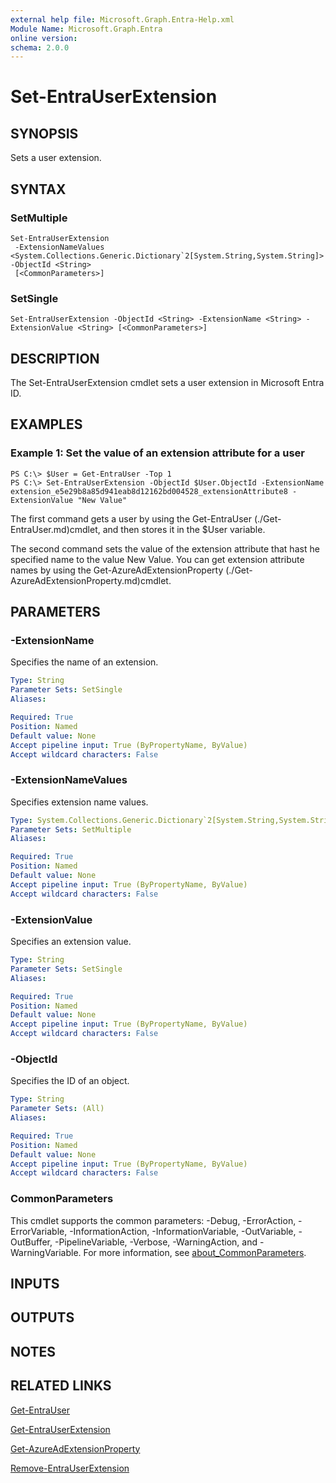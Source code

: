 ```yaml
---
external help file: Microsoft.Graph.Entra-Help.xml
Module Name: Microsoft.Graph.Entra
online version:
schema: 2.0.0
---
```


# Set-EntraUserExtension

## SYNOPSIS
Sets a user extension.

## SYNTAX

### SetMultiple
```
Set-EntraUserExtension
 -ExtensionNameValues <System.Collections.Generic.Dictionary`2[System.String,System.String]> -ObjectId <String>
 [<CommonParameters>]
```

### SetSingle
```
Set-EntraUserExtension -ObjectId <String> -ExtensionName <String> -ExtensionValue <String> [<CommonParameters>]
```

## DESCRIPTION
The Set-EntraUserExtension cmdlet sets a user extension in Microsoft Entra ID.

## EXAMPLES

### Example 1: Set the value of an extension attribute for a user
```
PS C:\> $User = Get-EntraUser -Top 1
PS C:\> Set-EntraUserExtension -ObjectId $User.ObjectId -ExtensionName extension_e5e29b8a85d941eab8d12162bd004528_extensionAttribute8 -ExtensionValue "New Value"
```

The first command gets a user by using the Get-EntraUser (./Get-EntraUser.md)cmdlet, and then stores it in the $User variable.

The second command  sets the value of the extension attribute that hast he specified name to the value New Value.
You can get extension attribute names by using the Get-AzureAdExtensionProperty (./Get-AzureAdExtensionProperty.md)cmdlet.

## PARAMETERS

### -ExtensionName
Specifies the name of an extension.

```yaml
Type: String
Parameter Sets: SetSingle
Aliases:

Required: True
Position: Named
Default value: None
Accept pipeline input: True (ByPropertyName, ByValue)
Accept wildcard characters: False
```

### -ExtensionNameValues
Specifies extension name values.

```yaml
Type: System.Collections.Generic.Dictionary`2[System.String,System.String]
Parameter Sets: SetMultiple
Aliases:

Required: True
Position: Named
Default value: None
Accept pipeline input: True (ByPropertyName, ByValue)
Accept wildcard characters: False
```

### -ExtensionValue
Specifies an extension value.

```yaml
Type: String
Parameter Sets: SetSingle
Aliases:

Required: True
Position: Named
Default value: None
Accept pipeline input: True (ByPropertyName, ByValue)
Accept wildcard characters: False
```

### -ObjectId
Specifies the ID of an object.

```yaml
Type: String
Parameter Sets: (All)
Aliases:

Required: True
Position: Named
Default value: None
Accept pipeline input: True (ByPropertyName, ByValue)
Accept wildcard characters: False
```

### CommonParameters
This cmdlet supports the common parameters: -Debug, -ErrorAction, -ErrorVariable, -InformationAction, -InformationVariable, -OutVariable, -OutBuffer, -PipelineVariable, -Verbose, -WarningAction, and -WarningVariable. For more information, see [about_CommonParameters](https://go.microsoft.com/fwlink/?LinkID=113216).

## INPUTS

## OUTPUTS

## NOTES

## RELATED LINKS

[Get-EntraUser]()

[Get-EntraUserExtension]()

[Get-AzureAdExtensionProperty]()

[Remove-EntraUserExtension]()

